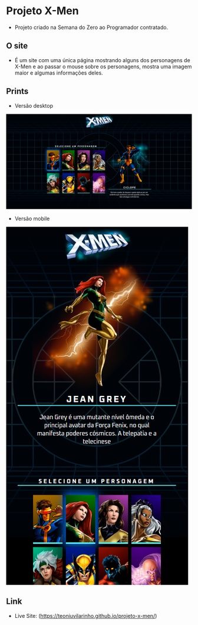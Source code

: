 # Projeto X-Men
- Projeto criado na Semana do Zero ao Programador contratado.

## O site
- É um site com uma única página mostrando alguns dos personagens de X-Men e ao passar o mouse sobre os personagens, mostra uma imagem maior e algumas informações deles.

## Prints
- Versão desktop

<img src="./design/projeto-x-men-desktop.png">

- Versão mobile

<img src="./design/projeto-x-men-mobile.png">

## Link

- Live Site: (https://teoniuvilarinho.github.io/projeto-x-men/)
